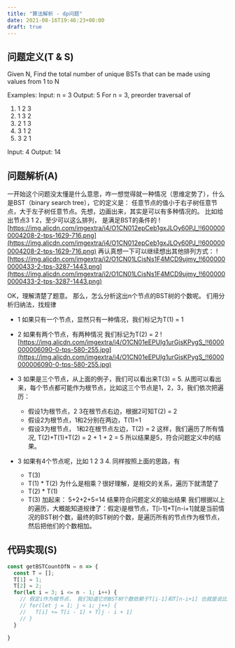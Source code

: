 ```yaml
---
title: "算法解析 - dp问题"
date: 2021-08-16T19:46:23+08:00
draft: true
---
```

## 问题定义(T & S)

Given N, Find the total number of unique BSTs that can be made using values from 1 to N

Examples:
Input: n = 3
Output: 5
For n = 3, preorder traversal of 
1. 1 2 3
2. 1 3 2
3. 2 1 3
4. 3 1 2
5. 3 2 1
   
Input: 4
Output: 14

## 问题解析(A)
一开始这个问题没太懂是什么意思，咋一想觉得就一种情况（思维定势了），什么是BST（binary search tree），它的定义是： 任意节点的值小于右子树任意节点，大于左子树任意节点。先想，边画出来，其实是可以有多种情况的。 比如给出节点3 1 2，至少可以这么排列， 是满足BST的条件的
![https://img.alicdn.com/imgextra/i4/O1CN012epCeb1gxJLOy60PJ_!!6000000004208-2-tps-1629-716.png](https://img.alicdn.com/imgextra/i4/O1CN012epCeb1gxJLOy60PJ_!!6000000004208-2-tps-1629-716.png)
再认真想一下可以继续想出其他排列方式：
![https://img.alicdn.com/imgextra/i2/O1CN01LCisNs1F4MCD9ujmy_!!6000000000433-2-tps-3287-1443.png](https://img.alicdn.com/imgextra/i2/O1CN01LCisNs1F4MCD9ujmy_!!6000000000433-2-tps-3287-1443.png)

OK，理解清楚了题意。 那么，怎么分析这出n个节点的BST树的个数呢。 们用分析归纳法，找规律

+ 1 如果只有一个节点，显然只有一种情况，我们标记为T(1) = 1
+ 2 如果有两个节点，有两种情况 我们标记为T(2) = 2
![https://img.alicdn.com/imgextra/i4/O1CN01eEPUIg1urGjsKPygS_!!6000000006090-0-tps-580-255.jpg](https://img.alicdn.com/imgextra/i4/O1CN01eEPUIg1urGjsKPygS_!!6000000006090-0-tps-580-255.jpg)
+ 3 如果是三个节点，从上面的例子，我们可以看出来T(3) = 5. 从图可以看出来，每个节点都可能作为根节点，比如这三个节点是1，2，3，我们依次把遍历： 
  * 假设1为根节点，2 3在根节点右边，根据2可知T(2) = 2
  * 假设2为根节点，1和2分别在两边，T(1)=1
  * 假设3为根节点， 1和2在根节点左边，T(2) = 2
这样，我们遍历了所有情况, T(2)+T(1)+T(2) = 2 + 1 + 2 = 5
所以结果是5，符合问题定义中的结果。 

+ 3 如果有4个节点呢，比如 1 2 3 4. 同样按照上面的思路，有
  + T(3)
  + T(1) * T(2) 为什么是相乘？很好理解，是相交的关系，遍历下就清楚了
  + T(2) * T(1)
  + T(3)
加起来： 5+2+2+5=14 结果符合问题定义的输出结果
我们根据以上的遍历，大概能知道规律了：假定i是根节点，T[i-1]*T[n-i+1]就是当前情况的BST树个数，最终的BST树的个数，是遍历所有的节点作为根节点，然后把他们的个数相加。

## 代码实现(S)

``` javascript
const getBSTCountOfN = n => {
  const T = [];
  T[1] = 1;
  T[2] = 2;
  for(let i = 3; i <= n - 1; i++) {
    // 假定i作为根节点， 我们知道它的BST树个数依赖于T[i-1]和T[n-i+1] 也就是说比如i=3， T[3]的结果依赖T[1] T[2]。 我们假定j为更1 2 这样的节点数
    // for(let j = 1; j < i; j++) {
    //   T[i] += T[i - 1] + T[j - i + 1] 
    // }
  }
  
}

```
